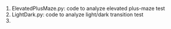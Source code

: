 1) ElevatedPlusMaze.py: code to analyze elevated plus-maze test  
2) LightDark.py: code to analyze light/dark transition test
3) 

